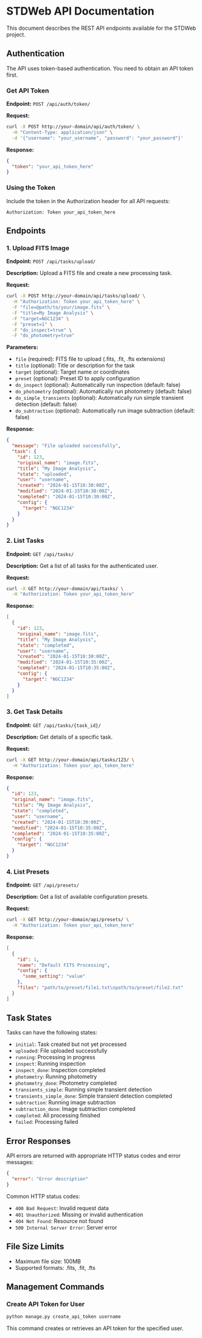 # STDWeb API Documentation

This document describes the REST API endpoints available for the STDWeb project.

## Authentication

The API uses token-based authentication. You need to obtain an API token first.

### Get API Token

**Endpoint:** `POST /api/auth/token/`

**Request:**
```bash
curl -X POST http://your-domain/api/auth/token/ \
  -H "Content-Type: application/json" \
  -d '{"username": "your_username", "password": "your_password"}'
```

**Response:**
```json
{
  "token": "your_api_token_here"
}
```

### Using the Token

Include the token in the Authorization header for all API requests:
```
Authorization: Token your_api_token_here
```

## Endpoints

### 1. Upload FITS Image

**Endpoint:** `POST /api/tasks/upload/`

**Description:** Upload a FITS file and create a new processing task.

**Request:**
```bash
curl -X POST http://your-domain/api/tasks/upload/ \
  -H "Authorization: Token your_api_token_here" \
  -F "file=@path/to/your/image.fits" \
  -F "title=My Image Analysis" \
  -F "target=NGC1234" \
  -F "preset=1" \
  -F "do_inspect=true" \
  -F "do_photometry=true"
```

**Parameters:**
- `file` (required): FITS file to upload (.fits, .fit, .fts extensions)
- `title` (optional): Title or description for the task
- `target` (optional): Target name or coordinates
- `preset` (optional): Preset ID to apply configuration
- `do_inspect` (optional): Automatically run inspection (default: false)
- `do_photometry` (optional): Automatically run photometry (default: false)
- `do_simple_transients` (optional): Automatically run simple transient detection (default: false)
- `do_subtraction` (optional): Automatically run image subtraction (default: false)

**Response:**
```json
{
  "message": "File uploaded successfully",
  "task": {
    "id": 123,
    "original_name": "image.fits",
    "title": "My Image Analysis",
    "state": "uploaded",
    "user": "username",
    "created": "2024-01-15T10:30:00Z",
    "modified": "2024-01-15T10:30:00Z",
    "completed": "2024-01-15T10:30:00Z",
    "config": {
      "target": "NGC1234"
    }
  }
}
```

### 2. List Tasks

**Endpoint:** `GET /api/tasks/`

**Description:** Get a list of all tasks for the authenticated user.

**Request:**
```bash
curl -X GET http://your-domain/api/tasks/ \
  -H "Authorization: Token your_api_token_here"
```

**Response:**
```json
[
  {
    "id": 123,
    "original_name": "image.fits",
    "title": "My Image Analysis",
    "state": "completed",
    "user": "username",
    "created": "2024-01-15T10:30:00Z",
    "modified": "2024-01-15T10:35:00Z",
    "completed": "2024-01-15T10:35:00Z",
    "config": {
      "target": "NGC1234"
    }
  }
]
```

### 3. Get Task Details

**Endpoint:** `GET /api/tasks/{task_id}/`

**Description:** Get details of a specific task.

**Request:**
```bash
curl -X GET http://your-domain/api/tasks/123/ \
  -H "Authorization: Token your_api_token_here"
```

**Response:**
```json
{
  "id": 123,
  "original_name": "image.fits",
  "title": "My Image Analysis",
  "state": "completed",
  "user": "username",
  "created": "2024-01-15T10:30:00Z",
  "modified": "2024-01-15T10:35:00Z",
  "completed": "2024-01-15T10:35:00Z",
  "config": {
    "target": "NGC1234"
  }
}
```

### 4. List Presets

**Endpoint:** `GET /api/presets/`

**Description:** Get a list of available configuration presets.

**Request:**
```bash
curl -X GET http://your-domain/api/presets/ \
  -H "Authorization: Token your_api_token_here"
```

**Response:**
```json
[
  {
    "id": 1,
    "name": "Default FITS Processing",
    "config": {
      "some_setting": "value"
    },
    "files": "path/to/preset/file1.txt\npath/to/preset/file2.txt"
  }
]
```

## Task States

Tasks can have the following states:
- `initial`: Task created but not yet processed
- `uploaded`: File uploaded successfully
- `running`: Processing in progress
- `inspect`: Running inspection
- `inspect_done`: Inspection completed
- `photometry`: Running photometry
- `photometry_done`: Photometry completed
- `transients_simple`: Running simple transient detection
- `transients_simple_done`: Simple transient detection completed
- `subtraction`: Running image subtraction
- `subtraction_done`: Image subtraction completed
- `completed`: All processing finished
- `failed`: Processing failed

## Error Responses

API errors are returned with appropriate HTTP status codes and error messages:

```json
{
  "error": "Error description"
}
```

Common HTTP status codes:
- `400 Bad Request`: Invalid request data
- `401 Unauthorized`: Missing or invalid authentication
- `404 Not Found`: Resource not found
- `500 Internal Server Error`: Server error

## File Size Limits

- Maximum file size: 100MB
- Supported formats: .fits, .fit, .fts

## Management Commands

### Create API Token for User

```bash
python manage.py create_api_token username
```

This command creates or retrieves an API token for the specified user. 